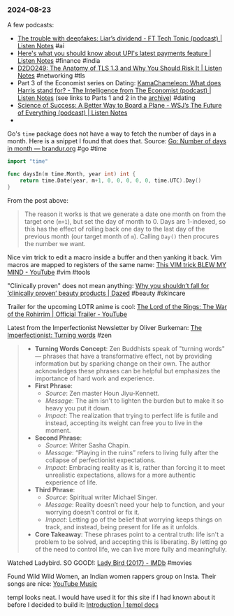 ### 2024-08-23

A few podcasts:
* [The trouble with deepfakes: Liar’s dividend - FT Tech Tonic (podcast) | Listen Notes](https://lnns.co/rHU3qskycWV) #ai 
* [Here's what you should know about UPI's latest payments feature | Listen Notes](https://lnns.co/2O73yHzaFKN) #finance #india 
* [D2DO249: The Anatomy of TLS 1.3 and Why You Should Risk It | Listen Notes](https://lnns.co/zuCSxf4-3M5) #networking #tls
* Part 3 of the Economist series on Dating: [KamaChameleon: What does Harris stand for? - The Intelligence from The Economist (podcast) | Listen Notes](https://lnns.co/gCPcxq6UyGa/661) (see links to Parts 1 and 2 in the [archive](https://www.debugjois.dev/daily-archive-2024-08#2024-08-18)) #dating 
* [Science of Success: A Better Way to Board a Plane - WSJ’s The Future of Everything (podcast) | Listen Notes](https://www.listennotes.com/podcasts/wsjs-the-future-of/science-of-success-a-better-hwdSANip4ts/)
* 

Go's `time` package does not have a way to fetch the number of days in a month. Here is a snippet I found that does that. Source: [Go: Number of days in month — brandur.org](https://brandur.org/fragments/go-days-in-month) #go #time

```go
import "time"

func daysIn(m time.Month, year int) int {
    return time.Date(year, m+1, 0, 0, 0, 0, 0, time.UTC).Day()
}
```

From the post above:

> The reason it works is that we generate a date one month on from the target one (`m+1`), but set the day of month to 0. Days are 1-indexed, so this has the effect of rolling back one day to the last day of the previous month (our target month of `m`). Calling `Day()` then procures the number we want.

Nice vim trick to edit a macro inside a buffer and then yanking it back. Vim macros are mapped to registers of the same name: [This VIM trick BLEW MY MIND - YouTube](https://www.youtube.com/watch?v=bTmEqmtr_6I) #vim #tools

"Clinically proven" does not mean anything: [Why you shouldn’t fall for ‘clinically proven’ beauty products | Dazed](https://www.dazeddigital.com/beauty/article/64423/1/don-t-make-the-mistake-of-falling-for-clinically-proven-beauty-products) #beauty #skincare

Trailer for the upcoming LOTR anime is cool: [The Lord of the Rings: The War of the Rohirrim | Official Trailer - YouTube](https://www.youtube.com/watch?v=gCUg6Td5fgQ)


Latest from the Imperfectionist Newsletter by Oliver Burkeman: [The Imperfectionist: Turning words](https://ckarchive.com/b/8kuqhoh0rwq26s3n66mnqfk9o2999h3) #zen

> - **Turning Words Concept**: Zen Buddhists speak of "turning words" — phrases that have a transformative effect, not by providing information but by sparking change on their own. The author acknowledges these phrases can be helpful but emphasizes the importance of hard work and experience.
> - **First Phrase**:
>     - _Source_: Zen master Houn Jiyu-Kennett.
>     - _Message_: The aim isn't to lighten the burden but to make it so heavy you put it down.
>     - _Impact_: The realization that trying to perfect life is futile and instead, accepting its weight can free you to live in the moment.
> - **Second Phrase**:
>     - _Source_: Writer Sasha Chapin.
>     - _Message_: “Playing in the ruins” refers to living fully after the collapse of perfectionist expectations.
>     - _Impact_: Embracing reality as it is, rather than forcing it to meet unrealistic expectations, allows for a more authentic experience of life.
> - **Third Phrase**:
>     - _Source_: Spiritual writer Michael Singer.
>     - _Message_: Reality doesn’t need your help to function, and your worrying doesn’t control or fix it.
>     - _Impact_: Letting go of the belief that worrying keeps things on track, and instead, being present for life as it unfolds.
> - **Core Takeaway**: These phrases point to a central truth: life isn't a problem to be solved, and accepting this is liberating. By letting go of the need to control life, we can live more fully and meaningfully.

Watched Ladybird. SO GOOD!: [Lady Bird (2017) - IMDb](https://www.imdb.com/title/tt4925292/) #movies

Found Wild Wild Women, an Indian women rappers group on Insta. Their songs are nice: [YouTube Music](https://music.youtube.com/channel/UCW7FvNafsiXS2TfjgkFxasw)

templ looks neat. I would have used it for this site if I had known about it before I decided to build it: [Introduction | templ docs](https://templ.guide/)